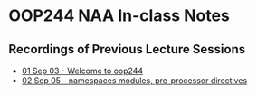 # OOP244 NAA In-class Notes
## Recordings of Previous Lecture Sessions


- [01 Sep 03 - Welcome to oop244](https://youtu.be/-HcmjbspnvQ)
- [02 Sep 05 - namespaces modules, pre-processor directives](https://youtu.be/NujhEDH3wVM)
